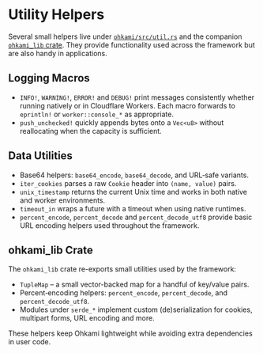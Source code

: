 # Utility Helpers

Several small helpers live under [`ohkami/src/util.rs`](../ohkami-0.24/ohkami/src/util.rs) and the companion [`ohkami_lib` crate](../ohkami-0.24/ohkami_lib). They provide functionality used across the framework but are also handy in applications.

## Logging Macros

- `INFO!`, `WARNING!`, `ERROR!` and `DEBUG!` print messages consistently whether
  running natively or in Cloudflare Workers. Each macro forwards to `eprintln!`
  or `worker::console_*` as appropriate.
- `push_unchecked!` quickly appends bytes onto a `Vec<u8>` without reallocating
  when the capacity is sufficient.

## Data Utilities

- Base64 helpers: `base64_encode`, `base64_decode`, and URL‑safe variants.
- `iter_cookies` parses a raw `Cookie` header into `(name, value)` pairs.
- `unix_timestamp` returns the current Unix time and works in both native and worker environments.
- `timeout_in` wraps a future with a timeout when using native runtimes.
- `percent_encode`, `percent_decode` and `percent_decode_utf8` provide basic URL
  encoding helpers used throughout the framework.

## ohkami_lib Crate

The `ohkami_lib` crate re-exports small utilities used by the framework:

- `TupleMap` – a small vector-backed map for a handful of key/value pairs.
- Percent‑encoding helpers: `percent_encode`, `percent_decode`, and `percent_decode_utf8`.
- Modules under `serde_*` implement custom (de)serialization for cookies, multipart forms, URL encoding and more.

These helpers keep Ohkami lightweight while avoiding extra dependencies in user code.
